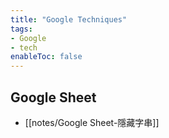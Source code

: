 ```yaml
---
title: "Google Techniques"
tags: 
- Google
- tech
enableToc: false
---
```



## Google Sheet

- [[notes/Google Sheet-隱藏字串]]